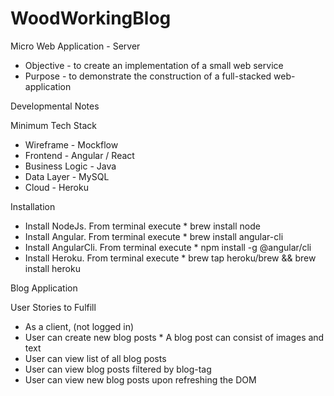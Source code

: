 # WoodWorkingBlog
Micro Web Application - Server
* Objective - to create an implementation of a small web service
* Purpose - to demonstrate the construction of a full-stacked web-application

Developmental Notes

Minimum Tech Stack

* Wireframe - Mockflow
* Frontend - Angular / React
* Business Logic - Java
* Data Layer - MySQL
* Cloud - Heroku

Installation

* Install NodeJs. From terminal execute
		* brew install node
* Install Angular. From terminal execute
		* brew install angular-cli
* Install AngularCli. From terminal execute
		* npm install -g @angular/cli
* Install Heroku. From terminal execute
		* brew tap heroku/brew && brew install heroku
		
Blog Application

User Stories to Fulfill

* As a client, (not logged in) 
* User can create new blog posts
		* A blog post can consist of images and text
* User can view list of all blog posts
* User can view blog posts filtered by blog-tag
* User can view new blog posts upon refreshing the DOM

